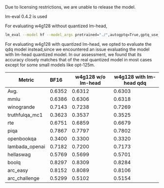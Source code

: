 Due to licensing restrictions, we are unable to release the model.

lm-eval 0.4.2 is used

For evaluating w4g128 without quantized lm-head, 
```bash
lm_eval --model hf --model_args pretrained="./",autogptq=True,gptq_use_triton=True --device cuda:0 --tasks lambada_openai,hellaswag,piqa,winogrande,truthfulqa_mc1,openbookqa,boolq,rte,arc_easy,arc_challenge,mmlu --batch_size 16
```

For evaluating w4g128 with quantized lm-head, we opted to evaluate the qdq model instead,since we encountered an issue evaluating the model with lm-head quantized model. In our assessment, we found that its accuracy closely matches that of the real quantized model in most cases except for some small models like opt-125m.


| Metric           | **BF16** | w4g128 w/o lm-head | w4g128 with lm-head qdq |
| ---------------- | :------- |--------------------|---------------------------------|
| Avg.             | 0.6352   | 0.6312             | 0.6303                          |
| mmlu             | 0.6386   | 0.6306             | 0.6318                          |
| winogrande       | 0.7143   | 0.7238             | 0.7269                          |
| truthfulqa_mc1   | 0.3623   | 0.3537             | 0.3525                          |
| rte              | 0.6751   | 0.6859             | 0.6679                          |
| piqa             | 0.7867   | 0.7797             | 0.7802                          |
| openbookqa       | 0.3400   | 0.3300             | 0.3320                          |
| lambada_openai   | 0.7182   | 0.7200             | 0.7173                          |
| hellaswag        | 0.5769   | 0.5699             | 0.5701                          |
| boolq            | 0.8297   | 0.8309             | 0.8284                          |
| arc_easy         | 0.8152   | 0.8089             | 0.8106                          |
| arc_challenge    | 0.5299   | 0.5102             |  0.5154                              |
